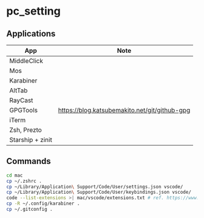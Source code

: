 # pc_setting

## Applications

| App              | Note                                          |
| ---------------- | --------------------------------------------- |
| MiddleClick      |                                               |
| Mos              |                                               |
| Karabiner        |                                               |
| AltTab           |                                               |
| RayCast          |                                               |
| GPGTools         | https://blog.katsubemakito.net/git/github-gpg |
| iTerm            |                                               |
| Zsh, Prezto      |                                               |
| Starship + zinit |                                               |

## Commands

```zsh
cd mac
cp ~/.zshrc .
cp ~/Library/Application\ Support/Code/User/settings.json vscode/
cp ~/Library/Application\ Support/Code/User/keybindings.json vscode/
code --list-extensions >| mac/vscode/extensions.txt # ref. https://www.travelhacks.tokyo/entry/stdout-overwrite
cp -R ~/.config/karabiner .
cp ~/.gitconfig .
```
